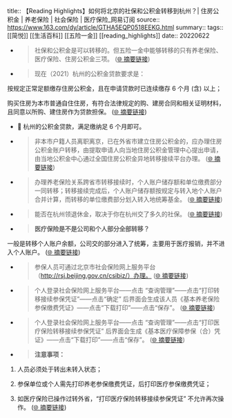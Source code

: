 title:: 【Reading Highlights】如何将北京的社保和公积金转移到杭州？| 住房公积金 | 养老保险 | 社会保险 | 医疗保险_网易订阅
source:: https://www.163.com/dy/article/GTHA5EQP0518EEKG.html
summary:: 
tags:: [[简悦]] [[生活百科]]  [[五险一金]]   [[reading_highlights]]
date:: 20220622  

- > 社保和公积金是可以转移的。但五险一金中能够转移的只有养老保险、医疗保险、住房公积金三项。  ([🌐 摘要链接](https://www.163.com/dy/article/GTHA5EQP0518EEKG.html#js_content:~:text=%E7%A4%BE%E4%BF%9D%E5%92%8C%E5%85%AC%E7%A7%AF%E9%87%91%E6%98%AF%E5%8F%AF%E4%BB%A5%E8%BD%AC%E7%A7%BB%E7%9A%84%E3%80%82%E4%BD%86%E4%BA%94%E9%99%A9%E4%B8%80%E9%87%91%E4%B8%AD%E8%83%BD%E5%A4%9F%E8%BD%AC%E7%A7%BB%E7%9A%84%E5%8F%AA%E6%9C%89%E5%85%BB%E8%80%81%E4%BF%9D%E9%99%A9%E3%80%81%E5%8C%BB%E7%96%97%E4%BF%9D%E9%99%A9%E3%80%81%E4%BD%8F%E6%88%BF%E5%85%AC%E7%A7%AF%E9%87%91%E4%B8%89%E9%A1%B9%E3%80%82))

- > 现在（2021）杭州的公积金贷款要求是：

按规定正常足额缴存住房公积金，且在申请贷款时已连续缴存 6 个月 (含) 以上；

购买住房为本市普通自住住房，有符合法律规定的购、建房合同和相关证明材料，且同意以所购、建住房作为贷款担保。  ([🌐 摘要链接](https://www.163.com/dy/article/GTHA5EQP0518EEKG.html#js_content:~:text=%E7%8E%B0%E5%9C%A8%EF%BC%882021%EF%BC%89%E6%9D%AD%E5%B7%9E%E7%9A%84%E5%85%AC%E7%A7%AF%E9%87%91%E8%B4%B7%E6%AC%BE%E8%A6%81%E6%B1%82%E6%98%AF%EF%BC%9A%E6%8C%89%E8%A7%84%E5%AE%9A%E6%AD%A3%E5%B8%B8%E8%B6%B3%E9%A2%9D%E7%BC%B4%E5%AD%98%E4%BD%8F%E6%88%BF%E5%85%AC%E7%A7%AF%E9%87%91%EF%BC%8C%E4%B8%94%E5%9C%A8%E7%94%B3%E8%AF%B7%E8%B4%B7%E6%AC%BE%E6%97%B6%E5%B7%B2%E8%BF%9E%E7%BB%AD%E7%BC%B4%E5%AD%98%206%20%E4%B8%AA%E6%9C%88%20(%E5%90%AB)%20%E4%BB%A5%E4%B8%8A%EF%BC%9B%E8%B4%AD%E4%B9%B0%E4%BD%8F%E6%88%BF%E4%B8%BA%E6%9C%AC%E5%B8%82%E6%99%AE%E9%80%9A%E8%87%AA%E4%BD%8F%E4%BD%8F%E6%88%BF%EF%BC%8C%E6%9C%89%E7%AC%A6%E5%90%88%E6%B3%95%E5%BE%8B%E8%A7%84%E5%AE%9A%E7%9A%84%E8%B4%AD%E3%80%81%E5%BB%BA%E6%88%BF%E5%90%88%E5%90%8C%E5%92%8C%E7%9B%B8%E5%85%B3%E8%AF%81%E6%98%8E%E6%9D%90%E6%96%99%EF%BC%8C%E4%B8%94%E5%90%8C%E6%84%8F%E4%BB%A5%E6%89%80%E8%B4%AD%E3%80%81%E5%BB%BA%E4%BD%8F%E6%88%BF%E4%BD%9C%E4%B8%BA%E8%B4%B7%E6%AC%BE%E6%8B%85%E4%BF%9D%E3%80%82))
  - 📝 杭州的公积金贷款，满足缴纳足 6 个月即可。

- > 非本市户籍人员离职离京，已在外省市建立住房公积金的，应办理住房公积金账户转移，由提取申请人向当地住房公积金管理中心提出申请，由当地公积金中心通过全国住房公积金异地转移接续平台办理。  ([🌐 摘要链接](https://www.163.com/dy/article/GTHA5EQP0518EEKG.html#js_content:~:text=%E9%9D%9E%E6%9C%AC%E5%B8%82%E6%88%B7%E7%B1%8D%E4%BA%BA%E5%91%98%E7%A6%BB%E8%81%8C%E7%A6%BB%E4%BA%AC%EF%BC%8C%E5%B7%B2%E5%9C%A8%E5%A4%96%E7%9C%81%E5%B8%82%E5%BB%BA%E7%AB%8B%E4%BD%8F%E6%88%BF%E5%85%AC%E7%A7%AF%E9%87%91%E7%9A%84%EF%BC%8C%E5%BA%94%E5%8A%9E%E7%90%86%E4%BD%8F%E6%88%BF%E5%85%AC%E7%A7%AF%E9%87%91%E8%B4%A6%E6%88%B7%E8%BD%AC%E7%A7%BB%EF%BC%8C%E7%94%B1%E6%8F%90%E5%8F%96%E7%94%B3%E8%AF%B7%E4%BA%BA%E5%90%91%E5%BD%93%E5%9C%B0%E4%BD%8F%E6%88%BF%E5%85%AC%E7%A7%AF%E9%87%91%E7%AE%A1%E7%90%86%E4%B8%AD%E5%BF%83%E6%8F%90%E5%87%BA%E7%94%B3%E8%AF%B7%EF%BC%8C%E7%94%B1%E5%BD%93%E5%9C%B0%E5%85%AC%E7%A7%AF%E9%87%91%E4%B8%AD%E5%BF%83%E9%80%9A%E8%BF%87%E5%85%A8%E5%9B%BD%E4%BD%8F%E6%88%BF%E5%85%AC%E7%A7%AF%E9%87%91%E5%BC%82%E5%9C%B0%E8%BD%AC%E7%A7%BB%E6%8E%A5%E7%BB%AD%E5%B9%B3%E5%8F%B0%E5%8A%9E%E7%90%86%E3%80%82))

- > 办理养老保险关系跨省市转移接续时，个人账户储存额和单位缴费部分一同转移；转移接续完成后，个人账户储存额按规定与转入地个人账户合并计算，而转移的单位缴费部分划入转入地统筹基金。  ([🌐 摘要链接](https://www.163.com/dy/article/GTHA5EQP0518EEKG.html#js_content:~:text=%E5%8A%9E%E7%90%86%E5%85%BB%E8%80%81%E4%BF%9D%E9%99%A9%E5%85%B3%E7%B3%BB%E8%B7%A8%E7%9C%81%E5%B8%82%E8%BD%AC%E7%A7%BB%E6%8E%A5%E7%BB%AD%E6%97%B6%EF%BC%8C%E4%B8%AA%E4%BA%BA%E8%B4%A6%E6%88%B7%E5%82%A8%E5%AD%98%E9%A2%9D%E5%92%8C%E5%8D%95%E4%BD%8D%E7%BC%B4%E8%B4%B9%E9%83%A8%E5%88%86%E4%B8%80%E5%90%8C%E8%BD%AC%E7%A7%BB%EF%BC%9B%E8%BD%AC%E7%A7%BB%E6%8E%A5%E7%BB%AD%E5%AE%8C%E6%88%90%E5%90%8E%EF%BC%8C%E4%B8%AA%E4%BA%BA%E8%B4%A6%E6%88%B7%E5%82%A8%E5%AD%98%E9%A2%9D%E6%8C%89%E8%A7%84%E5%AE%9A%E4%B8%8E%E8%BD%AC%E5%85%A5%E5%9C%B0%E4%B8%AA%E4%BA%BA%E8%B4%A6%E6%88%B7%E5%90%88%E5%B9%B6%E8%AE%A1%E7%AE%97%EF%BC%8C%E8%80%8C%E8%BD%AC%E7%A7%BB%E7%9A%84%E5%8D%95%E4%BD%8D%E7%BC%B4%E8%B4%B9%E9%83%A8%E5%88%86%E5%88%92%E5%85%A5%E8%BD%AC%E5%85%A5%E5%9C%B0%E7%BB%9F%E7%AD%B9%E5%9F%BA%E9%87%91%E3%80%82))

- > 能否在杭州领退休金，取决于你在杭州交了多久的社保。  ([🌐 摘要链接](https://www.163.com/dy/article/GTHA5EQP0518EEKG.html#js_content:~:text=%E8%83%BD%E5%90%A6%E5%9C%A8%E6%9D%AD%E5%B7%9E%E9%A2%86%E9%80%80%E4%BC%91%E9%87%91%EF%BC%8C%E5%8F%96%E5%86%B3%E4%BA%8E%E4%BD%A0%E5%9C%A8%E6%9D%AD%E5%B7%9E%E4%BA%A4%E4%BA%86%E5%A4%9A%E4%B9%85%E7%9A%84%E7%A4%BE%E4%BF%9D%E3%80%82))

- > **医疗保险是不是公司和个人部分全部转移？**

一般是转移个人账户余额，公司交的部分进入了统筹，主要用于医疗报销，并不进入个人账户。  ([🌐 摘要链接](https://www.163.com/dy/article/GTHA5EQP0518EEKG.html#js_content:~:text=%E5%8C%BB%E7%96%97%E4%BF%9D%E9%99%A9%E6%98%AF%E4%B8%8D%E6%98%AF%E5%85%AC%E5%8F%B8%E5%92%8C%E4%B8%AA%E4%BA%BA%E9%83%A8%E5%88%86%E5%85%A8%E9%83%A8%E8%BD%AC%E7%A7%BB%EF%BC%9F%E4%B8%80%E8%88%AC%E6%98%AF%E8%BD%AC%E7%A7%BB%E4%B8%AA%E4%BA%BA%E8%B4%A6%E6%88%B7%E4%BD%99%E9%A2%9D%EF%BC%8C%E5%85%AC%E5%8F%B8%E4%BA%A4%E7%9A%84%E9%83%A8%E5%88%86%E8%BF%9B%E5%85%A5%E4%BA%86%E7%BB%9F%E7%AD%B9%EF%BC%8C%E4%B8%BB%E8%A6%81%E7%94%A8%E4%BA%8E%E5%8C%BB%E7%96%97%E6%8A%A5%E9%94%80%EF%BC%8C%E5%B9%B6%E4%B8%8D%E8%BF%9B%E5%85%A5%E4%B8%AA%E4%BA%BA%E8%B4%A6%E6%88%B7%E3%80%82))

- > 参保人员可通过北京市社会保险网上服务平台（http://rsj.beijing.gov.cn/csibiz/）办理。  ([🌐 摘要链接](https://www.163.com/dy/article/GTHA5EQP0518EEKG.html#js_content:~:text=%E5%8F%82%E4%BF%9D%E4%BA%BA%E5%91%98%E5%8F%AF%E9%80%9A%E8%BF%87%E5%8C%97%E4%BA%AC%E5%B8%82%E7%A4%BE%E4%BC%9A%E4%BF%9D%E9%99%A9%E7%BD%91%E4%B8%8A%E6%9C%8D%E5%8A%A1%E5%B9%B3%E5%8F%B0%EF%BC%88http://rsj.beijing.gov.cn/csibiz/%EF%BC%89%E5%8A%9E%E7%90%86%E3%80%82))

- > 个人登录社会保险网上服务平台——点击 “查询管理”——点击“打印转移接续参保凭证”——点击“确定” 后界面会生成该人员《基本养老保险参保缴费凭证》——点击“下载打印”——点击“保存”。  ([🌐 摘要链接](https://www.163.com/dy/article/GTHA5EQP0518EEKG.html#js_content:~:text=%E4%B8%AA%E4%BA%BA%E7%99%BB%E5%BD%95%E7%A4%BE%E4%BC%9A%E4%BF%9D%E9%99%A9%E7%BD%91%E4%B8%8A%E6%9C%8D%E5%8A%A1%E5%B9%B3%E5%8F%B0%E2%80%94%E2%80%94%E7%82%B9%E5%87%BB%20%E2%80%9C%E6%9F%A5%E8%AF%A2%E7%AE%A1%E7%90%86%E2%80%9D%E2%80%94%E2%80%94%E7%82%B9%E5%87%BB%E2%80%9C%E6%89%93%E5%8D%B0%E8%BD%AC%E7%A7%BB%E6%8E%A5%E7%BB%AD%E5%8F%82%E4%BF%9D%E5%87%AD%E8%AF%81%E2%80%9D%E2%80%94%E2%80%94%E7%82%B9%E5%87%BB%E2%80%9C%E7%A1%AE%E5%AE%9A%E2%80%9D%20%E5%90%8E%E7%95%8C%E9%9D%A2%E4%BC%9A%E7%94%9F%E6%88%90%E8%AF%A5%E4%BA%BA%E5%91%98%E3%80%8A%E5%9F%BA%E6%9C%AC%E5%85%BB%E8%80%81%E4%BF%9D%E9%99%A9%E5%8F%82%E4%BF%9D%E7%BC%B4%E8%B4%B9%E5%87%AD%E8%AF%81%E3%80%8B%E2%80%94%E2%80%94%E7%82%B9%E5%87%BB%E2%80%9C%E4%B8%8B%E8%BD%BD%E6%89%93%E5%8D%B0%E2%80%9D%E2%80%94%E2%80%94%E7%82%B9%E5%87%BB%E2%80%9C%E4%BF%9D%E5%AD%98%E2%80%9D%E3%80%82))

- > 个人登录社会保险网上服务平台——点击 “查询管理”——点击“打印医疗保险转移接续参保凭证” 后界面会生成《基本医疗保障参保（合）凭证》——点击“下载打印”——点击“保存”。  ([🌐 摘要链接](https://www.163.com/dy/article/GTHA5EQP0518EEKG.html#js_content:~:text=%E4%B8%AA%E4%BA%BA%E7%99%BB%E5%BD%95%E7%A4%BE%E4%BC%9A%E4%BF%9D%E9%99%A9%E7%BD%91%E4%B8%8A%E6%9C%8D%E5%8A%A1%E5%B9%B3%E5%8F%B0%E2%80%94%E2%80%94%E7%82%B9%E5%87%BB%20%E2%80%9C%E6%9F%A5%E8%AF%A2%E7%AE%A1%E7%90%86%E2%80%9D%E2%80%94%E2%80%94%E7%82%B9%E5%87%BB%E2%80%9C%E6%89%93%E5%8D%B0%E5%8C%BB%E7%96%97%E4%BF%9D%E9%99%A9%E8%BD%AC%E7%A7%BB%E6%8E%A5%E7%BB%AD%E5%8F%82%E4%BF%9D%E5%87%AD%E8%AF%81%E2%80%9D%20%E5%90%8E%E7%95%8C%E9%9D%A2%E4%BC%9A%E7%94%9F%E6%88%90%E3%80%8A%E5%9F%BA%E6%9C%AC%E5%8C%BB%E7%96%97%E4%BF%9D%E9%9A%9C%E5%8F%82%E4%BF%9D%EF%BC%88%E5%90%88%EF%BC%89%E5%87%AD%E8%AF%81%E3%80%8B%E2%80%94%E2%80%94%E7%82%B9%E5%87%BB%E2%80%9C%E4%B8%8B%E8%BD%BD%E6%89%93%E5%8D%B0%E2%80%9D%E2%80%94%E2%80%94%E7%82%B9%E5%87%BB%E2%80%9C%E4%BF%9D%E5%AD%98%E2%80%9D%E3%80%82))

- > **注意事项：**

1. 人员必须处于转出未转入状态；

2. 参保单位或个人需先打印养老参保缴费凭证，后打印医疗参保缴费凭证；

3. 如医疗保险已操作过转外省，“打印医疗保险转移接续参保凭证” 不允许再次操作。  ([🌐 摘要链接](https://www.163.com/dy/article/GTHA5EQP0518EEKG.html#js_content:~:text=%E6%B3%A8%E6%84%8F%E4%BA%8B%E9%A1%B9%EF%BC%9A1.%20%E4%BA%BA%E5%91%98%E5%BF%85%E9%A1%BB%E5%A4%84%E4%BA%8E%E8%BD%AC%E5%87%BA%E6%9C%AA%E8%BD%AC%E5%85%A5%E7%8A%B6%E6%80%81%EF%BC%9B2.%20%E5%8F%82%E4%BF%9D%E5%8D%95%E4%BD%8D%E6%88%96%E4%B8%AA%E4%BA%BA%E9%9C%80%E5%85%88%E6%89%93%E5%8D%B0%E5%85%BB%E8%80%81%E5%8F%82%E4%BF%9D%E7%BC%B4%E8%B4%B9%E5%87%AD%E8%AF%81%EF%BC%8C%E5%90%8E%E6%89%93%E5%8D%B0%E5%8C%BB%E7%96%97%E5%8F%82%E4%BF%9D%E7%BC%B4%E8%B4%B9%E5%87%AD%E8%AF%81%EF%BC%9B3.%20%E5%A6%82%E5%8C%BB%E7%96%97%E4%BF%9D%E9%99%A9%E5%B7%B2%E6%93%8D%E4%BD%9C%E8%BF%87%E8%BD%AC%E5%A4%96%E7%9C%81%EF%BC%8C%E2%80%9C%E6%89%93%E5%8D%B0%E5%8C%BB%E7%96%97%E4%BF%9D%E9%99%A9%E8%BD%AC%E7%A7%BB%E6%8E%A5%E7%BB%AD%E5%8F%82%E4%BF%9D%E5%87%AD%E8%AF%81%E2%80%9D%20%E4%B8%8D%E5%85%81%E8%AE%B8%E5%86%8D%E6%AC%A1%E6%93%8D%E4%BD%9C%E3%80%82))

